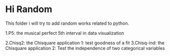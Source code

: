 # Hi Random

This folder i will try to add random works related to python.

1.P5: the musical perfect 5th interval in data visualization

2.Chisq2: the Chisquare application 1: test goodness of a fit
3.Chisq-ind: the Chisquare application 2: Test the independence of two categorical variables
